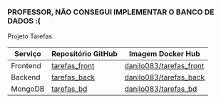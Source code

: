 ### PROFESSOR, NÃO CONSEGUI IMPLEMENTAR O BANCO DE DADOS :(

Projeto Tarefas

| Serviço   | Repositório GitHub                                 | Imagem Docker Hub                          |
|-----------|-----------------------------------------------------|---------------------------------------------|
| Frontend  | [tarefas_front](https://github.com/danilo083/tarefas_front)   | [danilo083/tarefas_front](https://hub.docker.com/r/danilo083/tarefas_front)   |
| Backend   | [tarefas_back](https://github.com/danilo083/tarefas_back)     | [danilo083/tarefas_back](https://hub.docker.com/r/danilo083/tarefas_back)     |
| MongoDB   | [tarefas_bd](https://github.com/danilo083/tarefas_bd)         | [danilo083/tarefas_bd](https://hub.docker.com/r/danilo083/tarefas_bd)         |

